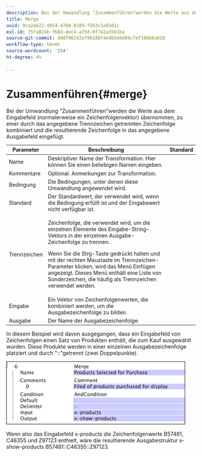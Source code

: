 ```yaml
---
description: Bei der Umwandlung "Zusammenführen"werden die Werte aus dem Eingabefeld (normalerweise ein Zeichenfolgenvektor) übernommen, zu einer durch das angegebene Trennzeichen getrennten Zeichenfolge kombiniert und die resultierende Zeichenfolge in das angegebene Ausgabefeld eingefügt.
title: Merge
uuid: 9ca2ab22-d854-47b0-8189-f563c1e83d1c
exl-id: 75fa824b-f68d-4ec4-a75d-0f742a7bb1ba
source-git-commit: d9df90242ef96188f4e4b5e6d04cfef196b0a628
workflow-type: tm+mt
source-wordcount: '254'
ht-degree: 4%

---
```


# Zusammenführen{#merge}

Bei der Umwandlung &quot;Zusammenführen&quot;werden die Werte aus dem Eingabefeld (normalerweise ein Zeichenfolgenvektor) übernommen, zu einer durch das angegebene Trennzeichen getrennten Zeichenfolge kombiniert und die resultierende Zeichenfolge in das angegebene Ausgabefeld eingefügt.

<table id="table_2458E008C9A14B31A774E6819D07E9BE"> 
 <thead> 
  <tr> 
   <th colname="col1" class="entry"> Parameter </th> 
   <th colname="col2" class="entry"> Beschreibung </th> 
   <th colname="col3" class="entry"> Standard </th> 
  </tr> 
 </thead>
 <tbody> 
  <tr> 
   <td colname="col1"> Name </td> 
   <td colname="col2"> Deskriptiver Name der Transformation. Hier können Sie einen beliebigen Namen eingeben. </td> 
   <td colname="col3"></td> 
  </tr> 
  <tr> 
   <td colname="col1"> Kommentare </td> 
   <td colname="col2"> Optional. Anmerkungen zur Transformation. </td> 
   <td colname="col3"></td> 
  </tr> 
  <tr> 
   <td colname="col1"> Bedingung </td> 
   <td colname="col2"> Die Bedingungen, unter denen diese Umwandlung angewendet wird. </td> 
   <td colname="col3"></td> 
  </tr> 
  <tr> 
   <td colname="col1"> Standard </td> 
   <td colname="col2"> Der Standardwert, der verwendet wird, wenn die Bedingung erfüllt ist und der Eingabewert nicht verfügbar ist. </td> 
   <td colname="col3"></td> 
  </tr> 
  <tr> 
   <td colname="col1"> Trennzeichen </td> 
   <td colname="col2"> <p>Zeichenfolge, die verwendet wird, um die einzelnen Elemente des Eingabe-String-Vektors in der einzelnen Ausgabe-Zeichenfolge zu trennen. </p> <p> Wenn Sie die Strg-Taste gedrückt halten und mit der rechten Maustaste im Trennzeichen-Parameter klicken, wird das Menü <span class="wintitle"> Einfügen</span> angezeigt. Dieses Menü enthält eine Liste von Sonderzeichen, die häufig als Trennzeichen verwendet werden. </p> </td> 
   <td colname="col3"></td> 
  </tr> 
  <tr> 
   <td colname="col1"> Eingabe </td> 
   <td colname="col2"> Ein Vektor von Zeichenfolgenwerten, die kombiniert werden, um die Ausgabezeichenfolge zu bilden. </td> 
   <td colname="col3"></td> 
  </tr> 
  <tr> 
   <td colname="col1"> Ausgabe </td> 
   <td colname="col2"> Der Name der Ausgabezeichenfolge. </td> 
   <td colname="col3"></td> 
  </tr> 
 </tbody> 
</table>

In diesem Beispiel wird davon ausgegangen, dass ein Eingabefeld von Zeichenfolgen einen Satz von Produkten enthält, die zum Kauf ausgewählt wurden. Diese Produkte werden in einer einzelnen Ausgabezeichenfolge platziert und durch &quot;::&quot;getrennt (zwei Doppelpunkte).

![](assets/cfg_TransformationType_Merge.png)

Wenn also das Eingabefeld x-products die Zeichenfolgenwerte B57481, C46355 und Z97123 enthielt, wäre die resultierende Ausgabestruktur x-show-products B57481::C46355::Z97123.

